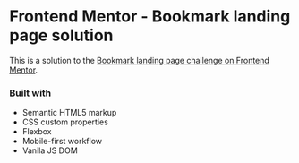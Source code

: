 # Frontend Mentor - Bookmark landing page solution

This is a solution to the [Bookmark landing page challenge on Frontend Mentor](https://www.frontendmentor.io/challenges/bookmark-landing-page-5d0b588a9edda32581d29158). 



### Built with

- Semantic HTML5 markup
- CSS custom properties
- Flexbox
- Mobile-first workflow
- Vanila JS DOM
